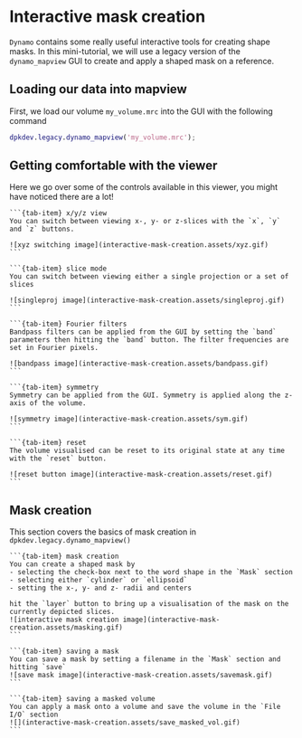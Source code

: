 # Interactive mask creation

`Dynamo` contains some really useful interactive tools for creating shape masks.
In this mini-tutorial, we will use a legacy version of the `dynamo_mapview` GUI to create and apply a shaped mask on a reference.

## Loading our data into mapview
First, we load our volume `my_volume.mrc` into the GUI with the following command

```matlab
dpkdev.legacy.dynamo_mapview('my_volume.mrc');
```

## Getting comfortable with the viewer
Here we go over some of the controls available in this viewer, you might have noticed there are a lot!

````{tab-set}
```{tab-item} x/y/z view
You can switch between viewing x-, y- or z-slices with the `x`, `y` and `z` buttons.

![xyz switching image](interactive-mask-creation.assets/xyz.gif)
```

```{tab-item} slice mode
You can switch between viewing either a single projection or a set of slices

![singleproj image](interactive-mask-creation.assets/singleproj.gif)
```

```{tab-item} Fourier filters
Bandpass filters can be applied from the GUI by setting the `band` parameters then hitting the `band` button. The filter frequencies are set in Fourier pixels.

![bandpass image](interactive-mask-creation.assets/bandpass.gif)
```

```{tab-item} symmetry
Symmetry can be applied from the GUI. Symmetry is applied along the z-axis of the volume.

![symmetry image](interactive-mask-creation.assets/sym.gif)
```

```{tab-item} reset
The volume visualised can be reset to its original state at any time with the `reset` button.

![reset button image](interactive-mask-creation.assets/reset.gif)
```
````

## Mask creation
This section covers the basics of mask creation in `dpkdev.legacy.dynamo_mapview()`

````{tab-set}
```{tab-item} mask creation
You can create a shaped mask by 
- selecting the check-box next to the word shape in the `Mask` section
- selecting either `cylinder` or `ellipsoid`
- setting the x-, y- and z- radii and centers

hit the `layer` button to bring up a visualisation of the mask on the currently depicted slices.
![interactive mask creation image](interactive-mask-creation.assets/masking.gif)
```

```{tab-item} saving a mask
You can save a mask by setting a filename in the `Mask` section and hitting `save`
![save mask image](interactive-mask-creation.assets/savemask.gif)
```

```{tab-item} saving a masked volume
You can apply a mask onto a volume and save the volume in the `File I/O` section
![](interactive-mask-creation.assets/save_masked_vol.gif)
```
````

